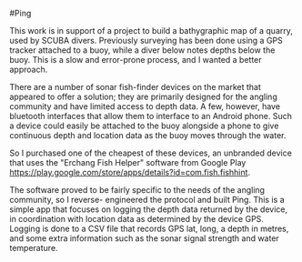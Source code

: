 #Ping

This work is in support of a project to build a bathygraphic map of a quarry, used by SCUBA divers.
Previously surveying has been done using a GPS tracker attached to a buoy, while a diver below
notes depths below the buoy. This is a slow and error-prone process, and I wanted a better approach.

There are a number of sonar fish-finder devices on the market that appeared to offer a solution;
they are primarily designed for the angling community and have limited access to depth data. A
few, however, have bluetooth interfaces that allow them to interface to an Android phone. Such a
device could easily be attached to the buoy alongside a phone to give continuous depth and location
data as the buoy moves through the water.

So I purchased one of the cheapest of these devices, an unbranded device that uses the "Erchang Fish Helper"
software from Google Play https://play.google.com/store/apps/details?id=com.fish.fishhint.

The software proved to be fairly specific to the needs of the angling community, so I reverse-
engineered the protocol and built Ping. This is a simple app that focuses on logging the depth data
returned by the device, in coordination with location data as determined by the device GPS. Logging
is done to a CSV file that records GPS lat, long, a depth in metres, and some extra information such
as the sonar signal strength and water temperature.
